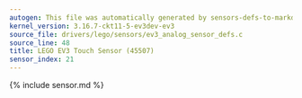 ```yaml
---
autogen: This file was automatically generated by sensors-defs-to-markdown.py
kernel_version: 3.16.7-ckt11-5-ev3dev-ev3
source_file: drivers/lego/sensors/ev3_analog_sensor_defs.c
source_line: 48
title: LEGO EV3 Touch Sensor (45507)
sensor_index: 21
---
```


{% include sensor.md %}
